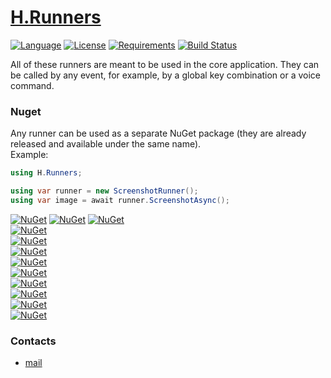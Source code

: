 # [H.Runners](https://github.com/HavenDV/H.Runners/) 

[![Language](https://img.shields.io/badge/language-C%23-blue.svg?style=flat-square)](https://github.com/HavenDV/H.Runners/search?l=C%23&o=desc&s=&type=Code) 
[![License](https://img.shields.io/github/license/HavenDV/H.Runners.svg?label=License&maxAge=86400)](LICENSE.md) 
[![Requirements](https://img.shields.io/badge/Requirements-.NET%20Standard%202.0-blue.svg)](https://github.com/dotnet/standard/blob/master/docs/versions/netstandard2.0.md)
[![Build Status](https://github.com/HavenDV/H.Runners/workflows/.NET/badge.svg?branch=master)](https://github.com/HavenDV/H.Runners/actions?query=workflow%3A%22.NET%22)

All of these runners are meant to be used in the core application.
They can be called by any event, for example, by a global key combination or a voice command.

### Nuget

Any runner can be used as a separate NuGet package (they are already released and available under the same name).  
Example:
```cs
using H.Runners;

using var runner = new ScreenshotRunner();
using var image = await runner.ScreenshotAsync();
```

[![NuGet](https://img.shields.io/nuget/dt/H.Runners.ClipboardRunner.svg?style=flat-square&label=H.Runners.ClipboardRunner)](https://www.nuget.org/packages/H.Runners.ClipboardRunner/) 
[![NuGet](https://img.shields.io/nuget/dt/H.Runners.KeyboardRunner.svg?style=flat-square&label=H.Runners.KeyboardRunner)](https://www.nuget.org/packages/H.Runners.KeyboardRunner/) 
[![NuGet](https://img.shields.io/nuget/dt/H.Runners.NotifyRunner.svg?style=flat-square&label=H.Runners.NotifyRunner)](https://www.nuget.org/packages/H.Runners.NotifyRunner/)  
[![NuGet](https://img.shields.io/nuget/dt/H.Runners.CommonRunners.svg?style=flat-square&label=H.Runners.CommonRunners)](https://www.nuget.org/packages/H.Runners.CommonRunners/)  
[![NuGet](https://img.shields.io/nuget/dt/H.Runners.CSharpRunner.svg?style=flat-square&label=H.Runners.CSharpRunner)](https://www.nuget.org/packages/H.Runners.CSharpRunner/)  
[![NuGet](https://img.shields.io/nuget/dt/H.Runners.DLinkRunner.svg?style=flat-square&label=H.Runners.DLinkRunner)](https://www.nuget.org/packages/H.Runners.DLinkRunner/)  
[![NuGet](https://img.shields.io/nuget/dt/H.Runners.InteropRunner.svg?style=flat-square&label=H.Runners.InteropRunner)](https://www.nuget.org/packages/H.Runners.InteropRunner/)  
[![NuGet](https://img.shields.io/nuget/dt/H.Runners.OcrRunner.svg?style=flat-square&label=H.Runners.OcrRunner)](https://www.nuget.org/packages/H.Runners.OcrRunner/)  
[![NuGet](https://img.shields.io/nuget/dt/H.Runners.ScreenshotRunner.svg?style=flat-square&label=H.Runners.ScreenshotRunner)](https://www.nuget.org/packages/H.Runners.ScreenshotRunner/)  
[![NuGet](https://img.shields.io/nuget/dt/H.Runners.SelectRunner.svg?style=flat-square&label=H.Runners.SelectRunner)](https://www.nuget.org/packages/H.Runners.SelectRunner/)  
[![NuGet](https://img.shields.io/nuget/dt/H.Runners.TelegramRunner.svg?style=flat-square&label=H.Runners.TelegramRunner)](https://www.nuget.org/packages/H.Runners.TelegramRunner/)  
[![NuGet](https://img.shields.io/nuget/dt/H.Runners.TorrentRunner.svg?style=flat-square&label=H.Runners.TorrentRunner)](https://www.nuget.org/packages/H.Runners.TorrentRunner/)  


### Contacts
* [mail](mailto:havendv@gmail.com)
